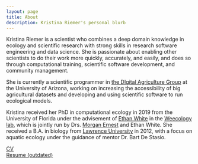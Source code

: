 ```yaml
---
layout: page
title: About
description: Kristina Riemer's personal blurb
---
```


Kristina Riemer is a scientist who combines a deep domain knowledge in ecology and scientific research with strong skills in research software engineering and data science. She is passionate about enabling other scientists to do their work more quickly, accurately, and easily, and does so through computational training, scientific software development, and community management. 

She is currently a scientific programmer in [the DIgital Agriculture Group](https://datascience.cals.arizona.edu/) at the University of Arizona, working on increasing the accessibility of big agricultural datasets and developing and using scientific software to run ecological models. 

Kristina received her PhD in computational ecology in 2019 from the University of Florida under the advisement of [Ethan White](http://whitelab.weecology.org/) in the [Weecology lab](http://weecology.org/), which is jointly run by Drs. [Morgan Ernest](http://ernestlab.weecology.org/)
and Ethan White. She received a B.A. in biology from [Lawrence University](https://en.wikipedia.org/wiki/Lawrence_University)
in 2012, with a focus on aquatic ecology under the guidance of mentor Dr. Bart De Stasio. 

[CV](http://KristinaRiemer.github.io/KristinaRiemer.github.io/cv.doc)  
[Resume (outdated)](http://KristinaRiemer.github.io/KristinaRiemer.github.io/resume.docx)  
